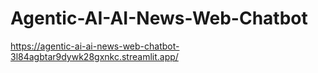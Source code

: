 # Agentic-AI-AI-News-Web-Chatbot

https://agentic-ai-ai-news-web-chatbot-3l84agbtar9dywk28gxnkc.streamlit.app/ 
